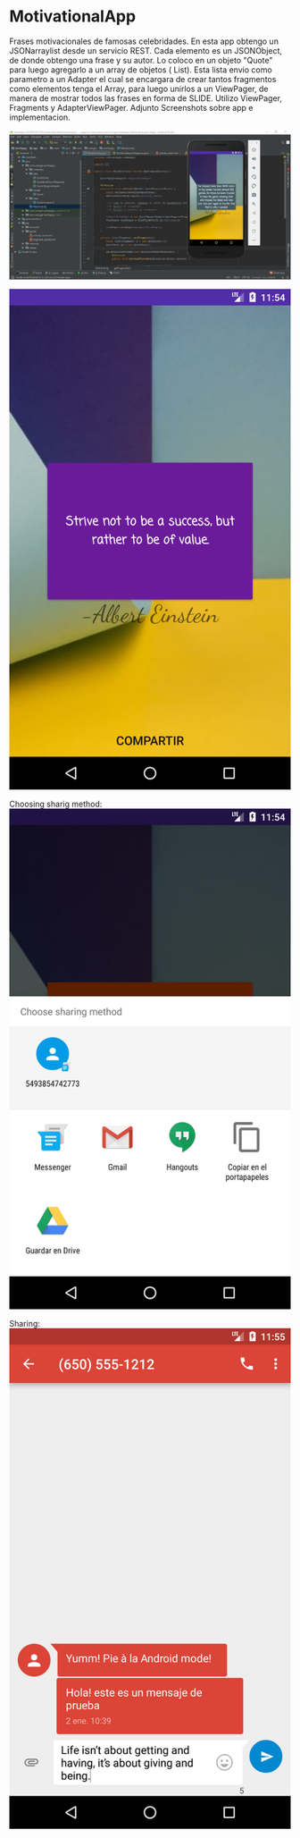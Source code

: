 # MotivationalApp
Frases motivacionales de famosas celebridades.
En esta app obtengo un JSONarraylist desde un servicio REST. Cada elemento es un JSONObject, de donde obtengo una frase y su autor. Lo coloco en un objeto "Quote" para luego agregarlo a un array de objetos ( List<Quotes>). Esta lista envio como parametro a un Adapter el cual se encargara de crear tantos fragmentos como elementos tenga el Array, para luego unirlos a un ViewPager, de manera de mostrar todos las frases en forma de SLIDE.
Utilizo ViewPager, Fragments y AdapterViewPager.
  Adjunto Screenshots sobre app e implementacion.
  
![alt text](https://github.com/waltersinger/MotivationalApp/blob/master/ENTORNO%20TRABAJO%20APP.png)

![alt text](https://github.com/waltersinger/MotivationalApp/blob/master/MAIN%20SCREEN.png)

Choosing sharig method:
![alt text](https://github.com/waltersinger/MotivationalApp/blob/master/SHARE%20QUOTE.png)

Sharing:
![alt text](https://github.com/waltersinger/MotivationalApp/blob/master/ADDING%20SHARE.png)
